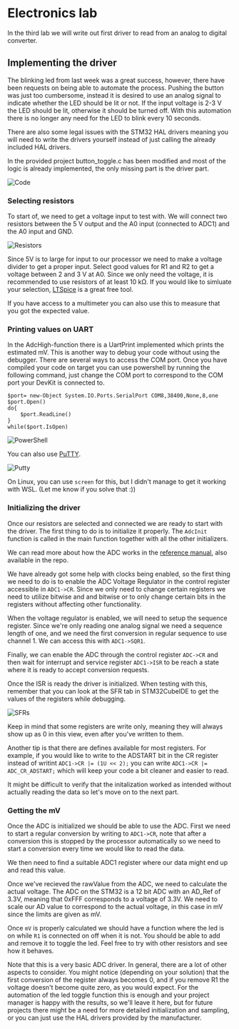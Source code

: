 # Electronics lab

In the third lab we will write out first driver to read from an analog to digital converter.

## Implementing the driver 

The blinking led from last week was a great success, however, there have been requests on being able to automate the process. Pushing the button was just too cumbersome, instead it is desired to use an analog signal to indicate whether the LED should be lit or not. If the input voltage is 2-3 V the LED should be lit, otherwise it should be turned off. With this automation there is no longer any need for the LED to blink every 10 seconds.

There are also some legal issues with the STM32 HAL drivers meaning you will need to write the drivers yourself instead of just calling the already included HAL drivers.

In the provided project button_toggle.c has been modified and most of the logic is already implemented, the only missing part is the driver part.

![Code](Images/code.png)

### Selecting resistors
To start of, we need to get a voltage input to test with. We will connect two resistors between the 5 V output and the A0 input (connected to ADC1) and the A0 input and GND.

![Resistors](Images/Resistors.png)

Since 5V is to large for input to our processor we need to make a voltage divider to get a proper input. Select good values for R1 and R2 to get a voltage between 2 and 3 V at A0. Since we only need the voltage, it is recommended to use resistors of at least 10 kΩ. If you would like to simluate your selection, [LTSpice](https://www.analog.com/en/resources/design-tools-and-calculators/ltspice-simulator.html) is a great free tool.

If you have access to a multimeter you can also use this to measure that you got the expected value.

### Printing values on UART
In the AdcHigh-function there is a UartPrint implemented which prints the estimated mV. This is another way to debug your code without using the debugger. There are several ways to access the COM port. Once you have compiled your code on target you can use powershell by running the following command, just change the COM port to correspond to the COM port your DevKit is connected to.

```
$port= new-Object System.IO.Ports.SerialPort COM8,38400,None,8,one
$port.Open()
do{
    $port.ReadLine()
}
while($port.IsOpen)
```
![PowerShell](Images/Powershell.png)

You can also use [PuTTY](https://www.putty.org/).

![Putty](Images/Putty.png)

On Linux, you can use `screen` for this, but I didn't manage to get it working with WSL. (Let me know if you solve that :))

### Initializing the driver
Once our resistors are selected and connected we are ready to start with the driver. The first thing to do is to initialize it properly. The `AdcInit` function is called in the main function together with all the other initializers.

We can read more about how the ADC works in the [reference manual](rm0365-stm32f302xbcde-and-stm32f302x68-advanced-armbased-32bit-mcus-stmicroelectronics.pdf), also available in the repo.

We have already got some help with clocks being enabled, so the first thing we need to do is to enable the ADC Voltage Regulator in the control register accessible in `ADC1->CR`. Since we only need to change certain registers we need to utilize bitwise and and bitwise or to only change certain bits in the registers without affecting other functionality.

When the voltage regulator is enabled, we will need to setup the sequence register. Since we're only reading one analog signal we need a sequence length of one, and we need the first conversion in regular sequence to use channel 1. We can access this with `ADC1->SQR1`.

Finally, we can enable the ADC through the control register `ADC->CR` and then wait for interrupt and service register `ADC1->ISR` to be reach a state where it is ready to accept conversion requests.

Once the ISR is ready the driver is initialized. When testing with this, remember that you can look at the SFR tab in STM32CubeIDE to get the values of the registers while debugging.

![SFRs](Images/SFRs.png)

Keep in mind that some registers are write only, meaning they will always show up as 0 in this view, even after you've written to them.

Another tip is that there are defines available for most registers. For example, if you would like to write to the ADSTART bit in the CR register instead of writint `ADC1->CR |= (1U << 2);` you can write `ADC1->CR |= ADC_CR_ADSTART;` which will keep your code a bit cleaner and easier to read.

It might be difficult to verify that the initalization worked as intended without actually reading the data so let's move on to the next part.

### Getting the mV

Once the ADC is initialized we should be able to use the ADC. First we need to start a regular conversion by writing to `ADC1->CR`, note that after a conversion this is stopped by the processor automatically so we need to start a conversion every time we would like to read the data. 

We then need to find a suitable ADC1 register where our data might end up and read this value. 

Once we've recieved the rawValue from the ADC, we need to calculate the actual voltage. The ADC on the STM32 is a 12 bit ADC with an AD_Ref of 3.3V, meaning that 0xFFF corresponds to a voltage of 3.3V. We need to scale our AD value to correspond to the actual voltage, in this case in mV since the limits are given as mV.

Once `mV` is properly calculated we should have a function where the led is on while `R1` is connected on off when it is not. You should be able to add and remove it to toggle the led. Feel free to try with other resistors and see how it behaves.

Note that this is a very basic ADC driver. In general, there are a lot of other aspects to consider. You might notice (depending on your solution) that the first conversion of the register always becomes 0, and if you remove R1 the voltage doesn't become quite zero, as you would expect. For the automation of the led toggle function this is enough and your project manager is happy with the results, so we'll leave it here, but for future projects there might be a need for more detailed initialization and sampling, or you can just use the HAL drivers provided by the manufacturer.